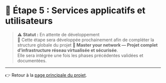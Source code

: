 # 🧰 Étape 5 : Services applicatifs et utilisateurs

> ⚠️ **Statut :** En attente de développement   
> 🧩 Cette étape sera développée prochainement afin de compléter la structure globale du projet **🧠 Master your network — Projet complet d’infrastructure réseau virtualisée et sécurisée**.  
> Elle sera intégrée une fois les phases précédentes validées et documentées.

---

👉 Retour à la [page principale du projet](/README.md).